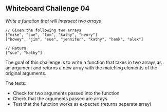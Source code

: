 ## Whiteboard Challenge 04

*Write a function that will intersect two arrays*

```
// Given the following two arrays
["mike", "sue", "tom", "kathy", "henry"]
["howey", "jim", "sue", "jennifer", "kathy", "hank", "alex"]

// Return
["sue", "kathy"]
```
The goal of this challenge is to write a function that takes in two arrays as an argument and returns a new array with the matching elements of the original arguments.

The tests:
* Check for two arguments passed into the function
* Check that the arguments passed are arrays
* Test that the function works as expected (returns separate array)
